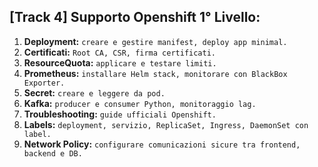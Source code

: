 [Track 4] Supporto Openshift 1° Livello:
---
1. **Deployment:** `creare e gestire manifest, deploy app minimal.`
2. **Certificati:** `Root CA, CSR, firma certificati.`
3. **ResourceQuota:** `applicare e testare limiti.`
4. **Prometheus:** `installare Helm stack, monitorare con BlackBox Exporter.`
5. **Secret:** `creare e leggere da pod.`
6. **Kafka:** `producer e consumer Python, monitoraggio lag.`
7. **Troubleshooting:** `guide ufficiali Openshift.`
8. **Labels:** `deployment, servizio, ReplicaSet, Ingress, DaemonSet con label.`
9. **Network Policy:** `configurare comunicazioni sicure tra frontend, backend e DB.`



